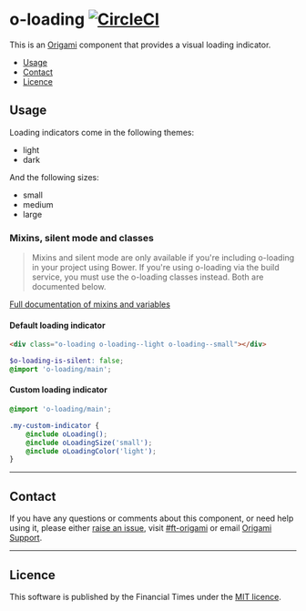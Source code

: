 # o-loading [![CircleCI](https://circleci.com/gh/Financial-Times/o-loading.png?style=shield&circle-token=c3d55d3f5d2edbde5999e6cf3f542d288bdae302)](https://circleci.com/gh/Financial-Times/o-loading)

This is an [Origami](http://origami.ft.com/) component that provides a visual loading indicator.

- [Usage](#usage)
- [Contact](#contact)
- [Licence](#licence)

## Usage

Loading indicators come in the following themes:

- light
- dark

And the following sizes:

- small
- medium
- large

### Mixins, silent mode and classes

> Mixins and silent mode are only available if you're including o-loading in your project using Bower. If you're using o-loading via the build service, you must use the o-loading classes instead. Both are documented below.

[Full documentation of mixins and variables](http://sassdoc.webservices.ft.com/v1/sassdoc/o-loading)

#### Default loading indicator

```html
<div class="o-loading o-loading--light o-loading--small"></div>
```

```scss
$o-loading-is-silent: false;
@import 'o-loading/main';
```

#### Custom loading indicator

```scss
@import 'o-loading/main';

.my-custom-indicator {
    @include oLoading();
    @include oLoadingSize('small');
    @include oLoadingColor('light');
}
```

---

## Contact

If you have any questions or comments about this component, or need help using it, please either [raise an issue](https://github.com/Financial-Times/o-buttons/issues), visit [#ft-origami](https://financialtimes.slack.com/messages/ft-origami/) or email [Origami Support](mailto:origami-support@ft.com).

---

## Licence

This software is published by the Financial Times under the [MIT licence](http://opensource.org/licenses/MIT).
